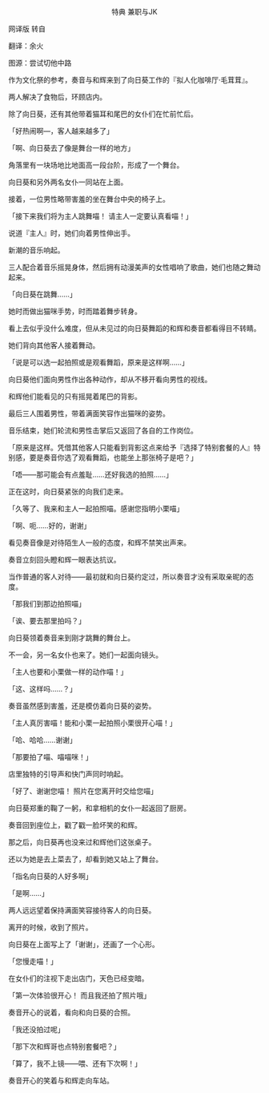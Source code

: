 <p align="center">特典 兼职与JK</p>

网译版 转自 

翻译：余火

图源：尝试切他中路

作为文化祭的参考，奏音与和辉来到了向日葵工作的『拟人化咖啡厅·毛茸茸』。

两人解决了食物后，环顾店内。

除了向日葵，还有其他带着猫耳和尾巴的女仆们在忙前忙后。

「好热闹啊—，客人越来越多了」

「啊、向日葵去了像是舞台一样的地方」

角落里有一块场地比地面高一段台阶，形成了一个舞台。

向日葵和另外两名女仆一同站在上面。

接着，一位男性略带害羞的坐在舞台中央的椅子上。

「接下来我们将为主人跳舞喵！ 请主人一定要认真看喵！」

说道『主人』时，她们向着男性伸出手。

新潮的音乐响起。

三人配合着音乐摇晃身体，然后拥有动漫美声的女性唱响了歌曲，她们也随之舞动起来。

「向日葵在跳舞……」

她时而做出猫咪手势，时而踏着舞步转身。

看上去似乎没什么难度，但从未见过的向日葵舞蹈的和辉和奏音都看得目不转睛。

她们背向其他客人接着舞动。

「说是可以选一起拍照或是观看舞蹈，原来是这样啊……」

向日葵他们面向男性作出各种动作，却从不移开看向男性的视线。

和辉他们能看见的只有摇晃着尾巴的背影。

最后三人围着男性，带着满面笑容作出猫咪的姿势。

音乐结束，她们轮流和男性击掌后又返回了各自的工作岗位。

「原来是这样。凭借其他客人只能看到背影这点来给予『选择了特别套餐的人』特别感，要是奏音你选了观看舞蹈，也能坐上那张椅子是吧？」

「唔——那可能会有点羞耻……还好我选的拍照……」

正在这时，向日葵紧张的向我们走来。

「久等了、我来和主人一起拍照喵。感谢您指明小栗喵」

「啊、呃……好的，谢谢」

看见奏音像是对待陌生人一般的态度，和辉不禁笑出声来。

奏音立刻回头瞪和辉一眼表达抗议。

当作普通的客人对待——最初就和向日葵约定过，所以奏音才没有采取亲昵的态度。

「那我们到那边拍照喵」

「诶、要去那里拍吗？」

向日葵领着奏音来到刚才跳舞的舞台上。

不一会，另一名女仆也来了。她们一起面向镜头。

「主人也要和小栗做一样的动作喵！」

「这、这样吗……？」

奏音虽然感到害羞，还是模仿着向日葵的姿势。

「主人真厉害喵！能和小栗一起拍照小栗很开心喵！」

「哈、哈哈……谢谢」

「那要拍了喵、喵喵咪！」

店里独特的引导声和快门声同时响起。

「好了、谢谢您喵！ 照片在您离开时交给您喵」

向日葵郑重的鞠了一躬，和拿相机的女仆一起返回了厨房。

奏音回到座位上，戳了戳一脸坏笑的和辉。

那之后，向日葵再也没来过和辉他们这张桌子。

还以为她是去上菜去了，却看到她又站上了舞台。

「指名向日葵的人好多啊」

「是啊……」

两人远远望着保持满面笑容接待客人的向日葵。

离开的时候，收到了照片。

向日葵在上面写上了「谢谢」，还画了一个心形。

「您慢走喵！」

在女仆们的注视下走出店门，天色已经变暗。

「第一次体验很开心！ 而且我还拍了照片哦」

奏音开心的说着，看向和向日葵的合照。

「我还没拍过呢」

「那下次和辉哥也点特别套餐吧？」

「算了，我不上镜——喂、还有下次啊！」

奏音开心的笑着与和辉走向车站。

